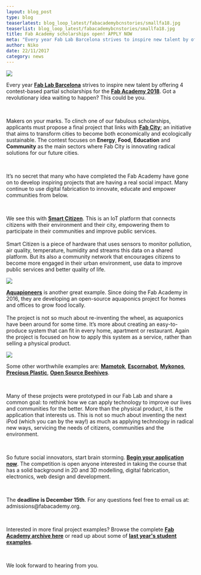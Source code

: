 ```yaml
---
layout: blog_post
type: blog
teaserlatest: blog_loop_latest/fabacademybcnstories/smallfa18.jpg
teaserlist: blog_loop_latest/fabacademybcnstories/smallfa18.jpg
title: Fab Academy scholarships open! APPLY NOW
meta: "Every year Fab Lab Barcelona strives to inspire new talent by offering 4 contest-based partial scholarships for the Fab Academy 2018. This could be you."
author: Niko
date: 22/11/2017 
category: news
---
```


<img src="http://www.fablabbcn.org/img/news_banner/banner_fabacademy18competition.jpg">

<p>Every year <strong><a href="http://fablabbcn.org/" target="blank">Fab Lab Barcelona</a></strong> strives to inspire new talent by offering 4 contest-based partial scholarships for the <strong><a href="https://fablabbcn.org/fab_academy_18.html" target="blank">Fab Academy 2018</a></strong>. Got a revolutionary idea waiting to happen? This could be you.</p>

<br/>

<p>Makers on your marks. To clinch one of our fabulous scholarships, applicants must propose a final project that links with <strong><a href="http://fab.city/about/" target="blank">Fab City</a></strong>; an initiative that aims to transform cities to become both economically and ecologically sustainable. The contest focuses on <strong>Energy</strong>, <strong>Food</strong>, <strong>Education</strong> and <strong>Community</strong> as the main sectors where Fab City is innovating radical solutions for our future cities.
</p>

<br/>

<p>It’s no secret that many who have completed the Fab Academy have gone on to develop inspiring projects that are having a real social impact. Many continue to use digital fabrication to innovate, educate and empower communities from below.</p>

<br/>

<p>We see this with <strong><a href="https://smartcitizen.me/" target="blank">Smart Citizen</a></strong>. This is an IoT platform that connects citizens with their environment and their city, empowering them to participate in their communities and improve public services. <br/><br/> Smart Citizen is a piece of hardware that uses sensors to  monitor pollution, air quality, temperature, humidity and streams this data on a shared platform. But its also a community network that encourages citizens to become more engaged in their urban environment, use data to improve public services and better quality of life.</p>

<img src="http://www.fablabbcn.org/img/projects/projects_loop/smart_citizen.jpg">

<p><strong><a href="http://aquapioneers.io/" target="blank">Aquapioneers</a></strong> is another great example. Since doing the Fab Academy in 2016, they are developing an open-source aquaponics project for homes and offices to grow food locally. <br/><br/> The project is not so much about re-inventing the wheel, as aquaponics have been around for some time. It’s more about creating an easy-to-produce system that can fit in every home, apartment or restaurant. Again the project is focused on how to apply this system as a service, rather than selling a physical product.</p>

<img src="http://www.fablabbcn.org/img/blog/blog_loop_latest/aqua2.jpg">


<p>Some other worthwhile examples are: <strong><a href="https://www.mamotok.org/" target="blank">Mamotok</a></strong>, <strong><a href="http://escornabot.com/web/en/content/how" target="blank">Escornabot</a></strong>, <strong><a href="http://fabacademy.org/archives/2015/eu/students/postma.ronald/02_progress/week_19.html" target="blank">Mykonos</a></strong>, <strong><a href="https://preciousplastic.com/" target="blank">Precious Plastic</a></strong>, <strong><a href="https://www.osbeehives.com/" target="blank">Open Source Beehives</a></strong>.</p> 

<br/>

<p>Many of these projects were prototyped in our Fab Lab and share a common goal: to rethink how we can apply technology to improve our lives and communities for the better. More than the physical product, it is the application that interests us. This is not so much about inventing the next iPod (which you can by the way!) as much as applying technology in radical new ways, servicing the needs of citizens, communities and the environment.</p>

<br/>

<p>So future social innovators, start brain storming. <strong><a href="https://iaacbarcelona.typeform.com/to/SeUKBd" target="blank">Begin your application now</a></strong>. The competition is open anyone interested in taking the course that has a solid background in 2D and 3D modelling, digital fabrication, electronics, web design and development.</p>

<br/>

<p>The <strong>deadline is December 15th</strong>. For any questions feel free to email us at: admissions@fabacademy.org.</p>

<br/>

<p>Interested in more final project examples? Browse the complete <strong><a href="http://archive.fabacademy.org/" target="blank">Fab Academy archive here</a></strong> or read up about some of <strong><a href="https://fablabbcn.org/news/2017/11/07/fabacademy17story.html" target="blank">last year's student examples</a></strong>.</p>

<br/>

<p>We look forward to hearing from you.</p>

